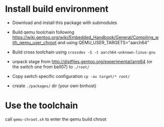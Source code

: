 # Install build environment
- Download and install this package with submodules

- Build qemu toolchain following https://wiki.gentoo.org/wiki/Embedded_Handbook/General/Compiling_with_qemu_user_chroot and using QEMU_USER_TARGETS="aarch64"

- Build cross toolchain using `crossdev -S -t aarch64-unknown-linux-gnu`

- unpack stage from http://distfiles.gentoo.org/experimental/arm64 (or the switch one from bell07) to `./root/`
- Copy switch specific configuration `cp -av target/* root/`
- create `./packages/` dir (your own binhost)

# Use the toolchain
call `qemu-chroot.sh` to enter the qemu build chroot
